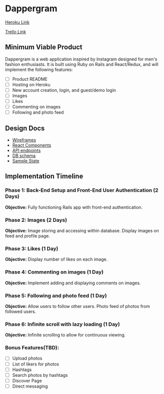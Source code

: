 # Dappergram

[Heroku Link](https://dappergram.herokuapp.com/#/signup)

[Trello Link](https://trello.com/b/pTmrNQ72/dappergram)

## Minimum Viable Product

Dappergram is a web application inspired by Instagram designed for men's fashion enthusiasts. It is built using Ruby on Rails and React/Redux, and will implement the following features:

- [ ] Product README
- [ ] Hosting on Heroku
- [ ] New account creation, login, and guest/demo login
- [ ] Images
- [ ] Likes
- [ ] Commenting on images
- [ ] Following and photo feed

## Design Docs

* [Wireframes](../docs/wireframes)
* [React Components](../docs/component-hierarchy.md)
* [API endpoints](../docs/api-endpoints.md)
* [DB schema](../docs/schema.md)
* [Sample State](../docs/sample-state.md)

## Implementation Timeline

### Phase 1: Back-End Setup and Front-End User Authentication (2 Days)

**Objective:** Fully functioning Rails app with front-end authentication.

### Phase 2: Images (2 Days)

**Objective:** Image storing and accessing within database. Display images on feed and profile page.

### Phase 3: Likes (1 Day)

**Objective:** Display number of likes on each image.

### Phase 4: Commenting on images (1 Day)

**Objective:** Implement adding and displaying comments on images.

### Phase 5: Following and photo feed (1 Day)

**Objective:** Allow users to follow other users. Photo feed of photos from followed users.

### Phase 6: Infinite scroll with lazy loading (1 Day)

**Objective:** Infinite scrolling to allow for continuous viewing.

### Bonus Features(TBD):

- [ ] Upload photos
- [ ] List of likers for photos
- [ ] Hashtags
- [ ] Search photos by hashtags
- [ ] Discover Page
- [ ] Direct messaging
